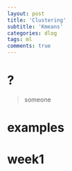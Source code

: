 ```yaml
---
layout: post
title: 'Clustering'
subtitle: 'Kmeans'
categories: dlog
tags: ml
comments: true
---
```



# ?
> someone  

# examples

# week1
